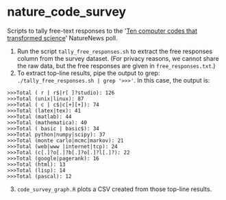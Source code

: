 # nature_code_survey

Scripts to tally free-text responses to the '[Ten computer codes that transformed science](https://www.nature.com/articles/d41586-021-00075-2)' NatureNews poll.

1. Run the script `tally_free_responses.sh` to extract the free responses column from the survey dataset. (For privacy reasons, we cannot share the raw data, but the free responses are given in `free_responses.txt`.)
2. To extract top-line results, pipe the output to grep: `./tally_free_responses.sh | grep '>>>'`. In this case, the output is:

```
>>>Total ( r | r$|r[ ]?studio): 126
>>>Total (unix|linux): 87
>>>Total ( c | c$|c[+][+]): 74
>>>Total (latex|tex): 41
>>>Total (matlab): 44
>>>Total (mathematica): 40
>>>Total ( basic | basic$): 34
>>>Total python|numpy|scipy): 37
>>>Total (monte carlo|mcmc|markov): 21
>>>Total (web|www |internet|tcp): 24
>>>Total (c[.]?o[.]?b[.]?o[.]?l[.]?): 22
>>>Total (google|pagerank): 16
>>>Total (html): 13
>>>Total (lisp): 14
>>>Total (pascal): 12
```

3. `code_survey_graph.R` plots a CSV created from those top-line results. 

